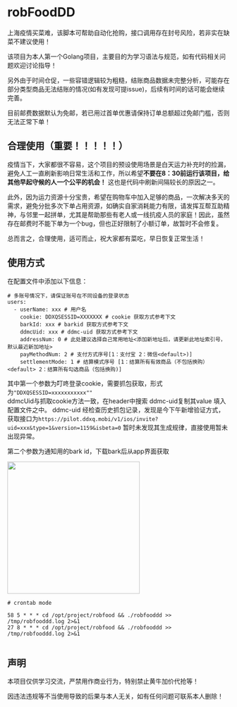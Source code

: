 # robFoodDD
上海疫情买菜难，该脚本可帮助自动化抢购，接口调用存在封号风险，若非实在缺菜不建议使用！

该项目为本人第一个Golang项目，主要目的为学习语法与规范，如有代码相关问题欢迎讨论指导！

另外由于时间仓促，一些容错逻辑较为粗糙，结账商品数据未完整分析，可能存在部分类型商品无法结账的情况(如有发现可提issue)，后续有时间的话可能会继续完善。

目前邮费数据默认为免邮，若已用过首单优惠请保持订单总额超过免邮门槛，否则无法正常下单！

## 合理使用（重要！！！！！）
疫情当下，大家都很不容易，这个项目的预设使用场景是白天运力补充时的捡漏，避免人工一直刷新影响日常生活和工作，所以希望**不要在8：30前运行该项目，给其他早起守候的人一个公平的机会！** 这也是代码中刷新间隔较长的原因之一。

此外，因为运力资源十分宝贵，希望在购物车中加入足够的商品，一次解决多天的需求，避免分批多次下单占用资源，如确实自家消耗能力有限，请发挥互帮互助精神，与邻里一起拼单，尤其是帮助那些有老人或一线抗疫人员的家庭！因此，虽然存在邮费时不能下单为一个bug，但也正好限制了小额订单，故暂时不会修复。

总而言之，合理使用，适可而止，祝大家都有菜吃，早日恢复正常生活！

## 使用方式
在配置文件中添加以下信息：
```
# 多账号情况下，请保证账号在不同设备的登录状态
users:
  - userName: xxx # 用户名
    cookie: DDXQSESSID=XXXXXXX # cookie 获取方式参考下文
    barkId: xxx # barkid 获取方式参考下文
    ddmcUid: xxx # ddmc-uid 获取方式参考下文
    addressNum: 0 # 此处建议选择自己常用地址<添加新地址后，请更新此地址索引号，默认最近新加地址>
    payMethodNum: 2 # 支付方式序号[1：支付宝 2：微信<default>)]
    settlementMode: 1 # 结算模式序号 [1：结算所有有效商品（不包括换购）<default> 2：结算所有勾选商品（包括换购)]
```
其中第一个参数为叮咚登录cookie，需要抓包获取，形式为```"DDXQSESSID=xxxxxxxxxxx""```<br>
ddmcUid与抓取cookie方法一致，在header中搜索 ddmc-uid复制其value 填入配置文件之中。
ddmc-uid 经检查历史抓包记录，发现是今下午新增验证方式，获取接口为```https://pilot.ddxq.mobi/v1/ios/invite?uid=xxx&type=1&version=1159&isbeta=0```
暂时未发现其生成规律，直接使用暂未出现异常。

第二个参数为通知用的bark id，下载bark后从app界面获取

<img src="./assets/bark.jpg" width="300">

```bigquery
# crontab mode

58 5 * * * cd /opt/project/robfood && ./robfooddd >> /tmp/robfooddd.log 2>&1
27 8 * * * cd /opt/project/robfood && ./robfooddd >> /tmp/robfooddd.log 2>&1


```

## 声明
本项目仅供学习交流，严禁用作商业行为，特别禁止黄牛加价代抢等！

因违法违规等不当使用导致的后果与本人无关，如有任何问题可联系本人删除！